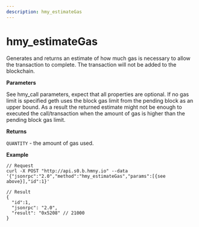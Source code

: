 ```yaml
---
description: hmy_estimateGas
---
```


# hmy_estimateGas

Generates and returns an estimate of how much gas is necessary to allow the transaction to complete. The transaction will not be added to the blockchain.

**Parameters**

See hmy_call parameters, expect that all properties are optional. If no gas limit is specified geth uses the block gas limit from the pending block as an upper bound. As a result the returned estimate might not be enough to executed the call/transaction when the amount of gas is higher than the pending block gas limit.

**Returns**

`QUANTITY` - the amount of gas used.

**Example**

```
// Request
curl -X POST "http://api.s0.b.hmny.io" --data '{"jsonrpc":"2.0","method":"hmy_estimateGas","params":[{see above}],"id":1}'

// Result
{
  "id":1,
  "jsonrpc": "2.0",
  "result": "0x5208" // 21000
}
```
